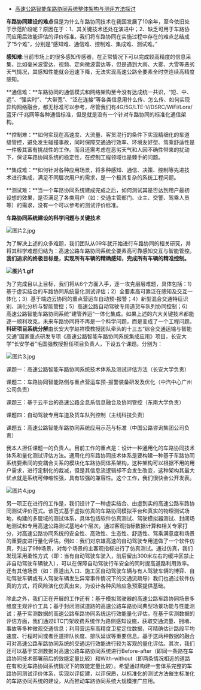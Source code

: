 - [高速公路智能车路协同系统整体架构与测评方法探讨](http://blog.sciencenet.cn/blog-556706-1290126.html)

**车路协同建设的难点**但是为什么车路协同技术在我国发展了10余年，至今依旧处于示范阶段呢？原因在于：1、其关键技术还处在演进中；2、缺乏可用于车路协同应用后效能评估的评价标准。我们将车路协同在实施过程中存在的难点总结成了“5个难”，分别是“感知难、通信难、控制难、集成难、测试难。”

**感知难**:当前市场上的很多感知传感器，在正常情况下可以完成较高精度的信息采集，比如毫米波雷达、视频、定向微波雷达等，但是遇到大雨、大雾、大雪等恶劣天气情况，其感知性能就会迅速下降，无法实现高速公路全要素全时空连续高精度感知。

**通信难：**车路协同的通信模式和网络架构至今没有达成统一共识，“短、中、远”、“强实时”、“大带宽”、“泛在连接”等各类信息用什么传、怎么传、如何实现异构网络融合，都无标准可以参考，尽管我们有4G/5G/LTE-V/DSRC/WiFi/Lora/蓝牙/千兆网等各种通信标准，但是就是没有一个针对车路协同的标准化通信架构。

**控制难：**如何实现在高速度、大流量、客货混行的条件下实现精细化的车道级管控，避免发生碰撞事故，同时保障交通通行效率、环境友好型、驾乘舒适性是一件极其富有挑战性的工作。而且还需考虑在恶劣天气和人因不确性带来的扰动下，保证车路协同系统的稳定性，在控制工程领域也是棘手的问题。

**集成难：**如何针对各种应用场景，将多种感知、通信、决策、控制等先进技术进行集成，满足不同层次用户的需求，是一个极其复杂的系统工程问题。

**测试难：**当一个车路协同系统建成完成之后，如何测试其是否达到用户最初设想的效果，是否满足了各类用户（如：交通主管部门、业主、交警、驾乘人员等）的需求，没有一个可以参考的测试评价标准。

 **车路协同系统建设的科学问题与关键技术**

![图片2.jpg](http://image.sciencenet.cn/home/202106/07/163451uaa5c88wma28b95w.jpg) 

为了解决上述的众多难题，我们团队从09年就开始进行车路协同的相关研究，并将其科学难题归结为：高速公路车路协同系统全要素高可靠感知交互与智能管控。**我们追求的终极目标是，实现所有车辆的精确感知，完成所有车辆的精准控制。**

**![图片1.gif](http://image.sciencenet.cn/home/202106/07/174203h39ze9phphc1fabo.gif)**

为了完成目以上目标，我们将从6个方面入手，逐一攻克层层难题，具体包括：1）基于虚实结合的车路协同系统量化测试评估；2）全要素高可靠泛在感知及交互一体化；3）基于端边云协同的重点营运车自动预-报警；4）新型混合交通特征识别、演化分析与智能管控；5）高速公路自动驾驶专用道货车队列协同控制；6）高速公路智能车路协同系统“建管养运”一体化集成。如果上述的六大关键技术都能逐一顺利攻克，未来车路协同将不再是一个科学问题，而是变成了一个工程问题。 **科研项目系统分解**由长安大学赵祥模教授团队牵头的十三五“综合交通运输与智能交通”国家重点研发专项《高速公路智能车路协同系统集成应用》项目，长安大学“长安学者”毛国强教授担任项目负责人，下设五个课题。分别为：

![图片3.jpg](http://image.sciencenet.cn/home/202106/07/163508kfn8ty5ms73sfy9m.jpg)

课题一：高速公路智能车路协同系统技术体系及测试评估方法（长安大学负责）

课题二：车路协同智能路侧与重点营运车预-报警装备研发及优化（中汽中心广州公司负责）

课题三：基于云平台的高速公路全息系信息融合及协同管控（东南大学负责）

课题四：自动驾驶专用车道及货车队列控制（主线科技负责）

课题五：高速公路智能车路协同系统应用示范与标准（中国公路咨询集团公司负责）

我本人担任课题一的负责人。目前工作的重点是：设计一种通用化的车路协同技术体系和量化测试评估方法。通用化的车路协同技术体系是要构建一种基于车路协同系统要素间的变耦合关系的模块化车路协同体系架构，这种架构可以根据不用的用户需求，进行定制化的裁减，但是其信息流逻辑却不会发生改变，这种架构其最大优点就是系统可伸缩性强，具有较强的兼容性。这个工作，我们很快会公开发表。

![图片4.jpg](http://image.sciencenet.cn/home/202106/07/163523a6tw1bor78w1be8t.jpg)  

另一项正在进行的工作是，我们设计了一种虚实结合、由虚到实的高速公路车路协同测试评价范式。该范式基于虚拟仿真的车路协同模拟平台和真实的物理测试场地，构建的多层域的测试体系，具体包括软件仿真测试、驾驶模拟器测试、封闭场地测试和专用高速公路测试基地4个层次。通过客观指标数据计算和相关专家打分，对高速公路协同系统的安全性、高效性、生态性、舒适性、驾乘满意度和场景的重要度进行量化评估。例如：我们对京雄高速的自动驾驶专用道做了一个软件仿真，列出了9种场景，对每个场景的主客观指标进行了仿真测试。通过仿真，我们发现采用柔性方式（即：当有自动驾驶车驶入，前后留出300米左右的缓冲区禁止非自动驾驶车辆驶入），可以在保障自动驾驶行车安全的同时提高道路利用效率。还有其他场景（如：匝道出入口、施工区自动驾驶车辆与有人驾驶车辆的博弈、自动驾驶车辆或有人驾驶车辆发生异常事件情况下的交通流疏导）我们也通过软件仿真的方式，将风险演化仿真出来，为设计各种风险应急预案提供基础。

除此之外，我们正在开展的工作还有：基于模拟驾驶器的高速公路车路协同场景多维度主观评价工具；基于封闭测试道路的高速公路车路协同典型场景功能与性能测试；基于实测数据的高速公路车路协同系统运行效能量化评估。在基于实测数据的评估方面，我们通过ETC门架收费系统作为路侧感知设施，获取交通流量、拥堵、事故等多种微观交通信息；利用营运车高精度卫星定位数据，可精确估计路段平均速度、行程时间或者匝道排队长度、排队延误等重要信息。基于这两种数据的融合可对高速公路车路协同系统的交通运行效能进行较为客观的量化评估。其次，我们还可以基于实测数据对高速公路车路协同系统进行Before-after（即同一条路在车路协同技术部署前后的效能定量比较）和With-without（即两条情况相近的道路在有和无车路协同系统情况下的效能定量比较）。希望通过构建一套体系完整的车路协同测试评价体系，实现以评促建，以评保质，以标准化的测试方法催生标准化的车路协同系统的建设，从而推动车路协同系统大规模推广应用。